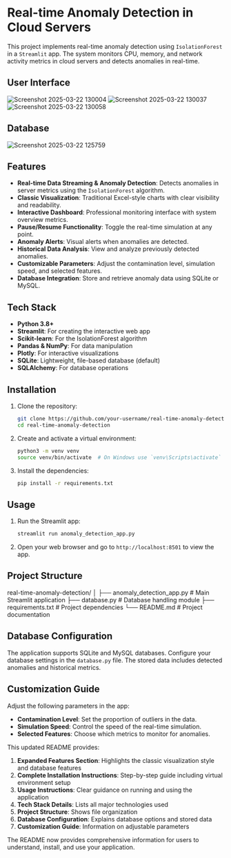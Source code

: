 # Real-time Anomaly Detection in Cloud Servers

This project implements real-time anomaly detection using `IsolationForest` in a `Streamlit` app. The system monitors CPU, memory, and network activity metrics in cloud servers and detects anomalies in real-time.

## User Interface
![Screenshot 2025-03-22 130004](https://github.com/user-attachments/assets/346aae39-a33e-4041-a583-55562159ee30)
![Screenshot 2025-03-22 130037](https://github.com/user-attachments/assets/45956452-5dba-408d-bf20-c33182cfc78d)
![Screenshot 2025-03-22 130058](https://github.com/user-attachments/assets/de5deefc-a6d7-4879-a3ed-15a91ea31722)

## Database
![Screenshot 2025-03-22 125759](https://github.com/user-attachments/assets/52f932af-b5d2-4212-9212-791c2cba884b)

## Features

- **Real-time Data Streaming & Anomaly Detection**: Detects anomalies in server metrics using the `IsolationForest` algorithm.
- **Classic Visualization**: Traditional Excel-style charts with clear visibility and readability.
- **Interactive Dashboard**: Professional monitoring interface with system overview metrics.
- **Pause/Resume Functionality**: Toggle the real-time simulation at any point.
- **Anomaly Alerts**: Visual alerts when anomalies are detected.
- **Historical Data Analysis**: View and analyze previously detected anomalies.
- **Customizable Parameters**: Adjust the contamination level, simulation speed, and selected features.
- **Database Integration**: Store and retrieve anomaly data using SQLite or MySQL.

## Tech Stack

- **Python 3.8+**
- **Streamlit**: For creating the interactive web app
- **Scikit-learn**: For the IsolationForest algorithm
- **Pandas & NumPy**: For data manipulation
- **Plotly**: For interactive visualizations
- **SQLite**: Lightweight, file-based database (default)
- **SQLAlchemy**: For database operations

## Installation

1. Clone the repository:
   ```bash
   git clone https://github.com/your-username/real-time-anomaly-detection.git
   cd real-time-anomaly-detection
   ```

2. Create and activate a virtual environment:
   ```bash
   python3 -m venv venv
   source venv/bin/activate  # On Windows use `venv\Scripts\activate`
   ```

3. Install the dependencies:
   ```bash
   pip install -r requirements.txt
   ```

## Usage

1. Run the Streamlit app:
   ```bash
   streamlit run anomaly_detection_app.py
   ```

2. Open your web browser and go to `http://localhost:8501` to view the app.

## Project Structure

real-time-anomaly-detection/
│
├── anomaly_detection_app.py   # Main Streamlit application
├── database.py                # Database handling module
├── requirements.txt           # Project dependencies
└── README.md                  # Project documentation

## Database Configuration

The application supports SQLite and MySQL databases. Configure your database settings in the `database.py` file. The stored data includes detected anomalies and historical metrics.

## Customization Guide

Adjust the following parameters in the app:

- **Contamination Level**: Set the proportion of outliers in the data.
- **Simulation Speed**: Control the speed of the real-time simulation.
- **Selected Features**: Choose which metrics to monitor for anomalies.

This updated README provides:

1. **Expanded Features Section**: Highlights the classic visualization style and database features
2. **Complete Installation Instructions**: Step-by-step guide including virtual environment setup
3. **Usage Instructions**: Clear guidance on running and using the application
4. **Tech Stack Details**: Lists all major technologies used
5. **Project Structure**: Shows file organization
6. **Database Configuration**: Explains database options and stored data
7. **Customization Guide**: Information on adjustable parameters

The README now provides comprehensive information for users to understand, install, and use your application.

